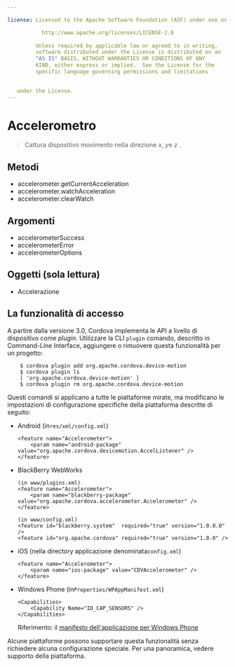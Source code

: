 ```yaml
---

license: Licensed to the Apache Software Foundation (ASF) under one or more contributor license agreements. See the NOTICE file distributed with this work for additional information regarding copyright ownership. The ASF licenses this file to you under the Apache License, Version 2.0 (the "License"); you may not use this file except in compliance with the License. You may obtain a copy of the License at

           http://www.apache.org/licenses/LICENSE-2.0
    
         Unless required by applicable law or agreed to in writing,
         software distributed under the License is distributed on an
         "AS IS" BASIS, WITHOUT WARRANTIES OR CONDITIONS OF ANY
         KIND, either express or implied.  See the License for the
         specific language governing permissions and limitations
    

   under the License.
---
```


# Accelerometro

> Cattura dispositivo movimento nella direzione *x*, *y*e *z* .

## Metodi

*   accelerometer.getCurrentAcceleration
*   accelerometer.watchAcceleration
*   accelerometer.clearWatch

## Argomenti

*   accelerometerSuccess
*   accelerometerError
*   accelerometerOptions

## Oggetti (sola lettura)

*   Accelerazione

## La funzionalità di accesso

A partire dalla versione 3.0, Cordova implementa le API a livello di dispositivo come *plugin*. Utilizzare la CLI `plugin` comando, descritto in Command-Line Interface, aggiungere o rimuovere questa funzionalità per un progetto:

        $ cordova plugin add org.apache.cordova.device-motion
        $ cordova plugin ls
        [ 'org.apache.cordova.device-motion' ]
        $ cordova plugin rm org.apache.cordova.device-motion
    

Questi comandi si applicano a tutte le piattaforme mirate, ma modificano le impostazioni di configurazione specifiche della piattaforma descritte di seguito:

*   Android (in`res/xml/config.xml`)
    
        <feature name="Accelerometer">
            <param name="android-package" value="org.apache.cordova.devicemotion.AccelListener" />
        </feature>
        

*   BlackBerry WebWorks
    
        (in www/plugins.xml)
        <feature name="Accelerometer">
            <param name="blackberry-package" value="org.apache.cordova.accelerometer.Accelerometer" />
        </feature>
        
        (in www/config.xml)
        <feature id="blackberry.system"  required="true" version="1.0.0.0" />
        <feature id="org.apache.cordova" required="true" version="1.0.0" />
        

*   iOS (nella directory applicazione denominata`config.xml`)
    
        <feature name="Accelerometer">
            <param name="ios-package" value="CDVAccelerometer" />
        </feature>
        

*   Windows Phone (in`Properties/WPAppManifest.xml`)
    
        <Capabilities>
            <Capability Name="ID_CAP_SENSORS" />
        </Capabilities>
        
    
    Riferimento: il [manifesto dell'applicazione per Windows Phone][1]

 [1]: http://msdn.microsoft.com/en-us/library/ff769509%28v=vs.92%29.aspx

Alcune piattaforme possono supportare questa funzionalità senza richiedere alcuna configurazione speciale. Per una panoramica, vedere supporto della piattaforma.
